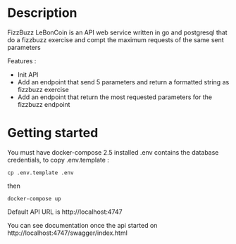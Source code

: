 # Description

FizzBuzz LeBonCoin is an API web service written in go and postgresql that do a fizzbuzz exercise and compt the maximum requests of the same sent parameters

Features :

- Init API 
- Add an endpoint that send 5 parameters and return a formatted string as fizzbuzz exercise
- Add an endpoint that return the most requested parameters for the fizzbuzz endpoint

# Getting started

You must have docker-compose 2.5 installed
.env contains the database credentials, to copy .env.template :

    cp .env.template .env

then

    docker-compose up


Default API URL is http://localhost:4747

You can see documentation once the api started on http://localhost:4747/swagger/index.html